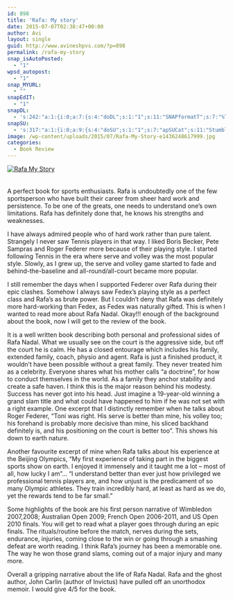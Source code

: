 ```yaml
---
id: 898
title: 'Rafa: My story'
date: 2015-07-07T02:38:47+00:00
author: Avi
layout: single
guid: http://www.avineshpvs.com/?p=898
permalink: /rafa-my-story
snap_isAutoPosted:
  - "1"
wpsd_autopost:
  - "1"
snap_MYURL:
  - ""
snapEdIT:
  - "1"
snapDL:
  - 's:242:"a:1:{i:0;a:7:{s:4:"doDL";s:1:"1";s:11:"SNAPformatT";s:7:"%TITLE%";s:10:"SNAPformat";s:9:"%EXCERPT%";s:11:"isPrePosted";s:1:"1";s:8:"isPosted";s:1:"1";s:4:"pgID";s:32:"920af2a3537bf9704fc95e28b0850d58";s:5:"pDate";s:19:"2015-07-07 02:38:56";}}";'
snapSU:
  - 's:317:"a:1:{i:0;a:9:{s:4:"doSU";s:1:"1";s:7:"apSUCat";s:11:"StumbleUpon";s:4:"nsfw";s:1:"0";s:10:"SNAPformat";s:19:"%TITLE% - %EXCERPT%";s:11:"isPrePosted";s:1:"1";s:8:"isPosted";s:1:"1";s:4:"pgID";s:6:"2eIkd4";s:7:"postURL";s:50:"http://www.stumbleupon.com/content/2eIkd4/comments";s:5:"pDate";s:19:"2015-07-07 02:39:01";}}";'
image: /wp-content/uploads/2015/07/Rafa-My-Story-e1436248617999.jpg
categories:
  - Book Review
---
```

<a href="http://www.amazon.in/gp/product/0751547735/ref=as_li_tl?ie=UTF8&#038;camp=3626&#038;creative=24790&#038;creativeASIN=0751547735&#038;linkCode=as2&#038;tag=httpavineshco-21&#038;linkId=NXZMKATXQI6F6RW7" target="_blank"><img src="https://i0.wp.com/www.avineshpvs.com/wp-content/uploads/2015/07/Rafa-My-Story.jpg?resize=255%2C400" alt="Rafa My Story" class="aligncenter size-medium wp-image-908" data-recalc-dims="1" /></a>  
</br>  
A perfect book for sports enthusiasts. Rafa is undoubtedly one of the few sportsperson who have built their career from sheer hard work and persistence. To be one of the greats, one needs to understand one’s own limitations. Rafa has definitely done that, he knows his strengths and weaknesses.  
<!--more-->

  
I have always admired people who of hard work rather than pure talent. Strangely I never saw Tennis players in that way. I liked Boris Becker, Pete Sampras and Roger Federer more because of their playing style. I started following Tennis in the era where serve and volley was the most popular style. Slowly, as I grew up, the serve and volley game started to fade and behind-the-baseline and all-round/all-court became more popular.

I still remember the days when I supported Federer over Rafa during their epic clashes. Somehow I always saw Fedex’s playing style as a perfect class and Rafa’s as brute power. But I couldn&#8217;t deny that Rafa was definitely more hard-working than Fedex, as Fedex was naturally gifted. This is when I wanted to read more about Rafa Nadal. Okay!!! enough of the background about the book, now I will get to the review of the book.

It is a well written book describing both personal and professional sides of Rafa Nadal. What we usually see on the court is the aggressive side, but off the court he is calm. He has a closed entourage which includes his family, extended family, coach, physio and agent. Rafa is just a finished product, it wouldn&#8217;t have been possible without a great family. They never treated him as a celebrity. Everyone shares what his mother calls “a doctrine”, for how to conduct themselves in the world. As a family they anchor stability and create a safe haven. I think this is the major reason behind his modesty. Success has never got into his head. Just imagine a 19-year-old winning a grand slam title and what could have happened to him if he was not set with a right example. One excerpt that I distinctly remember when he talks about Roger Federer, “Toni was right. His serve is better than mine, his volley too; his forehand is probably more decisive than mine, his sliced backhand definitely is, and his positioning on the court is better too”. This shows his down to earth nature.

Another favourite excerpt of mine when Rafa talks about his experience at the Beijing Olympics, “My first experience of taking part in the biggest sports show on earth. I enjoyed it immensely and it taught me a lot &#8211; most of all, how lucky I am”… “I understand better than ever just how privileged we professional tennis players are, and how unjust is the predicament of so many Olympic athletes. They train incredibly hard, at least as hard as we do, yet the rewards tend to be far small.&#8221;

Some highlights of the book are his first person narrative of Wimbledon 2007,2008; Australian Open 2009; French Open 2006-2011, and US Open 2010 finals. You will get to read what a player goes through during an epic finals. The rituals/routine before the match, nerves during the sets, endurance, injuries, coming close to the win or going through a smashing defeat are worth reading. I think Rafa&#8217;s journey has been a memorable one. The way he won those grand slams, coming out of a major injury and many more.

Overall a gripping narrative about the life of Rafa Nadal. Rafa and the ghost author, John Carlin (author of Invictus) have pulled off an unorthodox memoir. I would give 4/5 for the book.